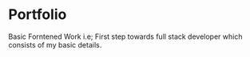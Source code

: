# Portfolio
Basic Forntened Work i.e; First step towards full stack developer which consists of my basic details.
